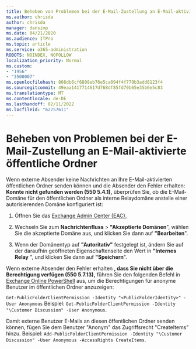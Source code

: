 ```yaml
---
title: Beheben von Problemen bei der E-Mail-Zustellung an E-Mail-aktivierte öffentliche Ordner
ms.author: chrisda
author: chrisda
manager: dansimp
ms.date: 04/21/2020
ms.audience: ITPro
ms.topic: article
ms.service: o365-administration
ROBOTS: NOINDEX, NOFOLLOW
localization_priority: Normal
ms.custom:
- "1956"
- "3500007"
ms.openlocfilehash: 808db6cf6808eb76e5ca094f4f779b3add8123f4
ms.sourcegitcommit: 49eaa1417714617d768df85fd79b65e35b6e5c83
ms.translationtype: MT
ms.contentlocale: de-DE
ms.lasthandoff: 02/11/2022
ms.locfileid: "62757611"
---
```

# <a name="fix-email-delivery-issues-to-mail-enabled-public-folders"></a>Beheben von Problemen bei der E-Mail-Zustellung an E-Mail-aktivierte öffentliche Ordner

Wenn externe Absender keine Nachrichten an Ihre E-Mail-aktivierten öffentlichen Ordner senden können und die Absender den Fehler erhalten: **Konnte nicht gefunden werden (550 5.4.1),** überprüfen Sie, ob die E-Mail-Domäne für den öffentlichen Ordner als interne Relaydomäne anstelle einer autorisierenden Domäne konfiguriert ist:

1. Öffnen Sie das [Exchange Admin Center (EAC).](https://docs.microsoft.com/Exchange/exchange-admin-center)

2. Wechseln Sie zum **Nachrichtenfluss** \> **"Akzeptierte Domänen**", wählen Sie die akzeptierte Domäne aus, und klicken Sie dann auf **"Bearbeiten**".

3. Wenn der Domänentyp auf **"Autoritativ"** festgelegt ist, ändern Sie auf der daraufhin geöffneten Eigenschaftenseite den Wert in **"Internes Relay** ", und klicken Sie dann auf **"Speichern**".

Wenn externe Absender den Fehler erhalten **, dass Sie nicht über die Berechtigung verfügen (550 5.7.13),** führen Sie den folgenden Befehl in [Exchange Online PowerShell](https://docs.microsoft.com/powershell/exchange/exchange-online/connect-to-exchange-online-powershell/connect-to-exchange-online-powershell) aus, um die Berechtigungen für anonyme Benutzer im öffentlichen Ordner anzuzeigen:

`Get-PublicFolderClientPermission -Identity "<PublicFolderIdentity>" -User Anonymous` Beispiel: `Get-PublicFolderClientPermission -Identity "\Customer Discussion" -User Anonymous`.

Damit externe Benutzer E-Mails an diesen öffentlichen Ordner senden können, fügen Sie dem Benutzer "Anonym" das Zugriffsrecht "CreateItems" hinzu. Beispiel: `Add-PublicFolderClientPermission -Identity "\Customer Discussion" -User Anonymous -AccessRights CreateItems`.
